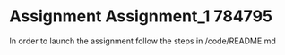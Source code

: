 # Assignment Assignment_1  784795

In order to launch the assignment follow the steps in /code/README.md
